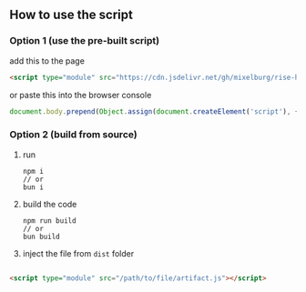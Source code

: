 ## How to use the script

### Option 1 (use the pre-built script)

add this to the page

```html
<script type="module" src="https://cdn.jsdelivr.net/gh/mixelburg/rise-home-task@main/bin/weather-script.js"></script>
```

or paste this into the browser console

```javascript
document.body.prepend(Object.assign(document.createElement('script'), { type: 'module', src: 'https://cdn.jsdelivr.net/gh/mixelburg/rise-home-task@main/bin/weather-script.js' }));

```

### Option 2 (build from source)

1. run
    ```shell
    npm i 
    // or 
    bun i
    ```
2. build the code
    ```shell
    npm run build
    // or 
    bun build
    ```
3. inject the file from `dist` folder

```html

<script type="module" src="/path/to/file/artifact.js"></script>
```
